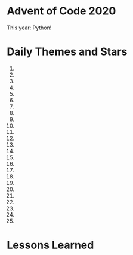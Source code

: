 # Advent of Code 2020

This year: Python!

# Daily Themes and Stars

1. ` `
2. ` `
3. ` `
4. ` `
5. ` `
6. ` `
7. ` `
8. ` `
9. ` `
10. ` `
11. ` `
12. ` `
13. ` `
14. ` `
15. ` `
16. ` `
17. ` `
18. ` `
19. ` `
20. ` `
21. ` `
22. ` `
23. ` `
24. ` `
25. ` `

# Lessons Learned
